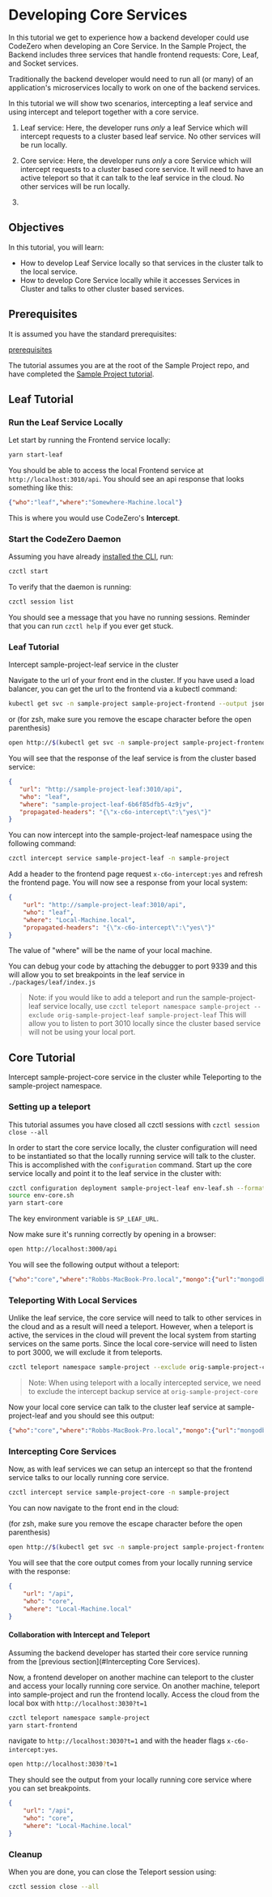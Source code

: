 # Developing Core Services

In this tutorial we get to experience how a backend developer could use CodeZero when developing an Core Service.
In the Sample Project, the Backend includes three services that handle frontend requests: Core, Leaf, and Socket services.

Traditionally the backend developer would need to run all (or many) of an application's microservices locally to work on one of the backend services. 

In this tutorial we will show two scenarios, intercepting a leaf service and using intercept and teleport together with a core service.

1. Leaf service: Here, the developer runs _only_ a leaf Service which will intercept requests
to a cluster based leaf service. No other services will be run locally. 

2. Core service: Here, the developer runs _only_ a core Service which will intercept requests
   to a cluster based core service. It will need to have an active teleport so that it can talk to the leaf service in the cloud. No other services will be run locally.
3. 
## Objectives

In this tutorial, you will learn:

* How to develop Leaf Service locally so that services in the cluster talk to the local service.
* How to develop Core Service locally while it accesses Services in Cluster and talks to other cluster based services.

## Prerequisites

It is assumed you have the standard prerequisites:

[prerequisites](_fragments/prerequisites.md ':include')

The tutorial assumes you are at the root of the Sample Project repo, and have completed the [Sample Project tutorial](./sample-project.md).

## Leaf Tutorial

### Run the Leaf Service Locally

Let start by running the Frontend service locally:

```bash
yarn start-leaf
```

You should be able to access the local Frontend service at `http://localhost:3010/api`. You should see an api response that looks something like this:

```json
{"who":"leaf","where":"Somewhere-Machine.local"}
```

This is where you would use CodeZero's **Intercept**. 

### Start the CodeZero Daemon

Assuming you have already [installed the CLI](../guides/installing.md), run:

```bash
czctl start
```

To verify that the daemon is running:

```bash
czctl session list
```

You should see a message that you have no running sessions. Reminder that you can run `czctl help` if you ever get stuck.

### Leaf Tutorial

Intercept sample-project-leaf service in the cluster 

Navigate to the url of your front end in the cluster. If you have used a load balancer, you can get the url to the frontend via a kubectl command:

```bash
kubectl get svc -n sample-project sample-project-frontend --output jsonpath='{.status.loadBalancer.ingress[0].ip}'
```
or (for zsh, make sure you remove the escape character before the open parenthesis)
```bash
open http://$(kubectl get svc -n sample-project sample-project-frontend --output jsonpath='{.status.loadBalancer.ingress[0].ip}')
```

You will see that the response of the leaf service is from the cluster based service:
```json
{
   "url": "http://sample-project-leaf:3010/api",
   "who": "leaf",
   "where": "sample-project-leaf-6b6f85dfb5-4z9jv",
   "propagated-headers": "{\"x-c6o-intercept\":\"yes\"}"
}
```

You can now intercept into the sample-project-leaf namespace using the following command:

```bash
czctl intercept service sample-project-leaf -n sample-project
```

Add a header to the frontend page request `x-c6o-intercept:yes` and refresh the frontend page. 
You will now see a response from your local system:
```json
{
    "url": "http://sample-project-leaf:3010/api",
    "who": "leaf",
    "where": "Local-Machine.local",
    "propagated-headers": "{\"x-c6o-intercept\":\"yes\"}"
}
```
The value of "where" will be the name of your local machine.

You can debug your code by attaching the debugger to port 9339 and this will allow you to set breakpoints in the leaf service in `./packages/leaf/index.js`

> Note: if you would like to add a teleport and run the sample-project-leaf service locally, use
> `czctl teleport namespace sample-project --exclude orig-sample-project-leaf sample-project-leaf` 
> This will allow you to listen to port 3010 locally since the cluster based service will not be using your local port.

## Core Tutorial


Intercept sample-project-core service in the cluster while Teleporting to the sample-project namespace.

### Setting up a teleport

This tutorial assumes you have closed all czctl sessions with `czctl session close --all`

In order to start the core service locally, the cluster configuration will need to be instantiated so that
the locally running service will talk to the cluster. This is accomplished with the `configuration` command. 
Start up the core service locally and point it to the leaf service in the cluster with:

```bash
czctl configuration deployment sample-project-leaf env-leaf.sh --format=sh
source env-core.sh
yarn start-core
```

The key environment variable is `SP_LEAF_URL`.

Now make sure it's running correctly by opening in a browser:
```bash
open http://localhost:3000/api
```
You will see the following output without a teleport:
```json
{"who":"core","where":"Robbs-MacBook-Pro.local","mongo":{"url":"mongodb://sample-project-database:27017/sample-project-database","error":"MongoNetworkError"},"leaf":{"error":"getaddrinfo ENOTFOUND sample-project-leaf"},"file":{"path":"./data/message.txt","data":"99 bugs in the code<br />\n99 bugs in the code<br />\nclone the repo, patched it around<br />\n129 bugs in the code<br />"}}
```
### Teleporting With Local Services

Unlike the leaf service, the core service will need to talk to other services in the cloud and as a result
will need a teleport. However, when a teleport is active, the services in the cloud will prevent the local system
from starting services on the same ports. Since the local core-service will need to listen to port 3000, we
will exclude it from teleports.

```bash
czctl teleport namespace sample-project --exclude orig-sample-project-core sample-project-core
```

> Note: When using teleport with a locally intercepted service, we need to exclude the intercept backup service at `orig-sample-project-core`

Now your local core service can talk to the cluster leaf service at sample-project-leaf and you should see this output:
```json
{"who":"core","where":"Robbs-MacBook-Pro.local","mongo":{"url":"mongodb://sample-project-database:27017/sample-project-database","success":true},"leaf":{"url":"http://sample-project-leaf:3010/api","who":"leaf","where":"sample-project-leaf-6b6f85dfb5-4z9jv","propagated-headers":"{\"x-c6o-intercept\":\"yes\"}"},"file":{"path":"./data/message.txt","data":"99 bugs in the code<br />\n99 bugs in the code<br />\nclone the repo, patched it around<br />\n129 bugs in the code<br />"}}
```

### Intercepting Core Services

Now, as with leaf services we can setup an intercept so that the frontend service talks to our locally running
core service.

```bash
czctl intercept service sample-project-core -n sample-project
```

You can now navigate to the front end in the cloud:

(for zsh, make sure you remove the escape character before the open parenthesis)
```bash
open http://$(kubectl get svc -n sample-project sample-project-frontend --output jsonpath='{.status.loadBalancer.ingress[0].ip}')
```
You will see that the core output comes from your locally running service with the response:
```json
{
    "url": "/api",
    "who": "core",
    "where": "Local-Machine.local"
}
```

#### Collaboration with Intercept and Teleport

Assuming the backend developer has started their core service running from the [previous section](#Intercepting Core Services).

Now, a frontend developer on another machine can teleport to the cluster and access your locally running core service. On another machine, teleport into sample-project and run the frontend locally. Access the cloud from the local box with `http://localhost:3030?t=1`

```bash
czctl teleport namespace sample-project
yarn start-frontend
```
navigate to `http://localhost:3030?t=1` and with the header flags `x-c6o-intercept:yes`.

```bash
open http://localhost:3030?t=1
```
They should see the output from your locally running core service where you can set breakpoints.
```json
{
    "url": "/api",
    "who": "core",
    "where": "Local-Machine.local"
}
```

### Cleanup

When you are done, you can close the Teleport session using:

```bash
czctl session close --all
```

